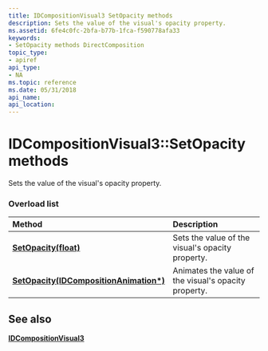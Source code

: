 ```yaml
---
title: IDCompositionVisual3 SetOpacity methods
description: Sets the value of the visual's opacity property.
ms.assetid: 6fe4c0fc-2bfa-b77b-1fca-f590778afa33
keywords:
- SetOpacity methods DirectComposition
topic_type:
- apiref
api_type:
- NA
ms.topic: reference
ms.date: 05/31/2018
api_name: 
api_location: 
---
```


# IDCompositionVisual3::SetOpacity methods

Sets the value of the visual's opacity property.

### Overload list



| Method                                                                            | Description                                                     |
|:----------------------------------------------------------------------------------|:----------------------------------------------------------------|
| [**SetOpacity(float)**](https://msdn.microsoft.com/library/Mt589908(v=VS.85).aspx)                      | Sets the value of the visual's opacity property.<br/>     |
| [**SetOpacity(IDCompositionAnimation\*)**](https://msdn.microsoft.com/library/Mt589909(v=VS.85).aspx) | Animates the value of the visual's opacity property.<br/> |



## See also

<dl> <dt>

[**IDCompositionVisual3**](https://msdn.microsoft.com/library/Dn904490(v=VS.85).aspx)
</dt> </dl>

 

 





